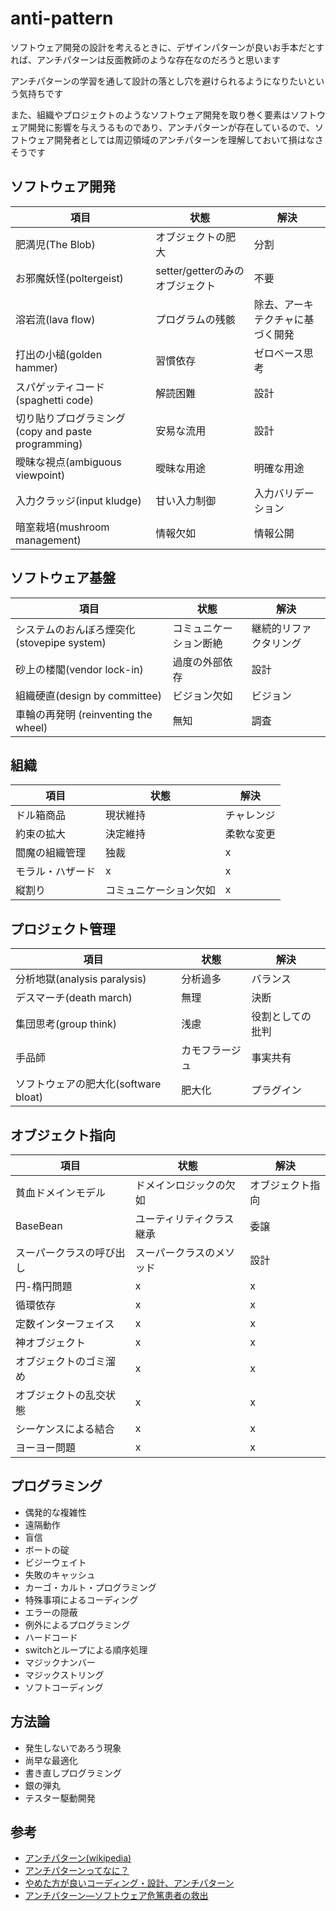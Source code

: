 # anti-pattern

ソフトウェア開発の設計を考えるときに、デザインパターンが良いお手本だとすれば、アンチパターンは反面教師のような存在なのだろうと思います

アンチパターンの学習を通して設計の落とし穴を避けられるようになりたいという気持ちです

また、組織やプロジェクトのようなソフトウェア開発を取り巻く要素はソフトウェア開発に影響を与えうるものであり、アンチパターンが存在しているので、ソフトウェア開発者としては周辺領域のアンチパターンを理解しておいて損はなさそうです

## ソフトウェア開発

|  項目  |  状態  |  解決  |
| ---- | ---- | ---- |
|  肥満児(The Blob)  |  オブジェクトの肥大  |  分割  |
|  お邪魔妖怪(poltergeist)  |  setter/getterのみのオブジェクト  |  不要  |
|  溶岩流(lava flow)  |  プログラムの残骸  |  除去、アーキテクチャに基づく開発  |
|  打出の小槌(golden hammer)  |  習慣依存  |  ゼロベース思考  |
|  スパゲッティコード (spaghetti code)  |  解読困難  |  設計  |
|  切り貼りプログラミング(copy and paste programming)  |  安易な流用  |  設計  |
|  曖昧な視点(ambiguous viewpoint)  |  曖昧な用途  |  明確な用途  |
|  入力クラッジ(input kludge)  |  甘い入力制御  |  入力バリデーション  |
|  暗室栽培(mushroom management)  |  情報欠如  |  情報公開  |

## ソフトウェア基盤

|  項目  |  状態  |  解決  |
| ---- | ---- | ---- |
|  システムのおんぼろ煙突化(stovepipe system)  |  コミュニケーション断絶  | 継続的リファクタリング  |
|  砂上の楼閣(vendor lock-in)  |  過度の外部依存  |  設計  |
|  組織硬直(design by committee)  |  ビジョン欠如  |  ビジョン  |
|  車輪の再発明 (reinventing the wheel)  |  無知  |  調査  |

## 組織

|  項目  |  状態  |  解決  |
| ---- | ---- | ---- |
|  ドル箱商品  |  現状維持  |  チャレンジ  |
|  約束の拡大  |  決定維持  |  柔軟な変更  |
|  閻魔の組織管理  |  独裁  |  x  |
|  モラル・ハザード  |  x  |  x  |
|  縦割り  |  コミュニケーション欠如  |  x  |

## プロジェクト管理

|  項目  |  状態  |  解決  |
| ---- | ---- | ---- |
|  分析地獄(analysis paralysis)  |  分析過多  |  バランス  |
|  デスマーチ(death march)  |  無理  |  決断  |
|  集団思考(group think)  |  浅慮  |  役割としての批判  |
|  手品師  |  カモフラージュ  |  事実共有  |
|  ソフトウェアの肥大化(software bloat)  |  肥大化  |  プラグイン  |

## オブジェクト指向

|  項目  |  状態  |  解決  |
| ---- | ---- | ---- |
|  貧血ドメインモデル  |  ドメインロジックの欠如  |  オブジェクト指向  |
|  BaseBean  |  ユーティリティクラス継承  |  委譲  |
|  スーパークラスの呼び出し  |  スーパークラスのメソッド  |  設計  |
|  円-楕円問題  |  x  |  x  |
|  循環依存  |  x  |  x  |
|  定数インターフェイス  |  x  |  x  |
|  神オブジェクト  |  x  |  x  |
|  オブジェクトのゴミ溜め  |  x  |  x  |
|  オブジェクトの乱交状態  |  x  |  x  |
|  シーケンスによる結合  |  x  |  x  |
|  ヨーヨー問題  |  x  |  x  |

## プログラミング
- 偶発的な複雑性
- 遠隔動作
- 盲信
- ボートの碇
- ビジーウェイト
- 失敗のキャッシュ
- カーゴ・カルト・プログラミング
- 特殊事項によるコーディング
- エラーの隠蔽
- 例外によるプログラミング
- ハードコード
- switchとループによる順序処理
- マジックナンバー
- マジックストリング
- ソフトコーディング

## 方法論
- 発生しないであろう現象
- 尚早な最適化
- 書き直しプログラミング
- 銀の弾丸
- テスター駆動開発

## 参考
- [アンチパターン(wikipedia)](https://ja.wikipedia.org/wiki/アンチパターン)
- [アンチパターンってなに？](https://thinkit.co.jp/article/929/1)
- [やめた方が良いコーディング・設計、アンチパターン](https://qiita.com/peutes/items/ad046baa2428b522a133)
- [アンチパターン―ソフトウェア危篤患者の救出](https://www.amazon.co.jp/dp/4797321385)

